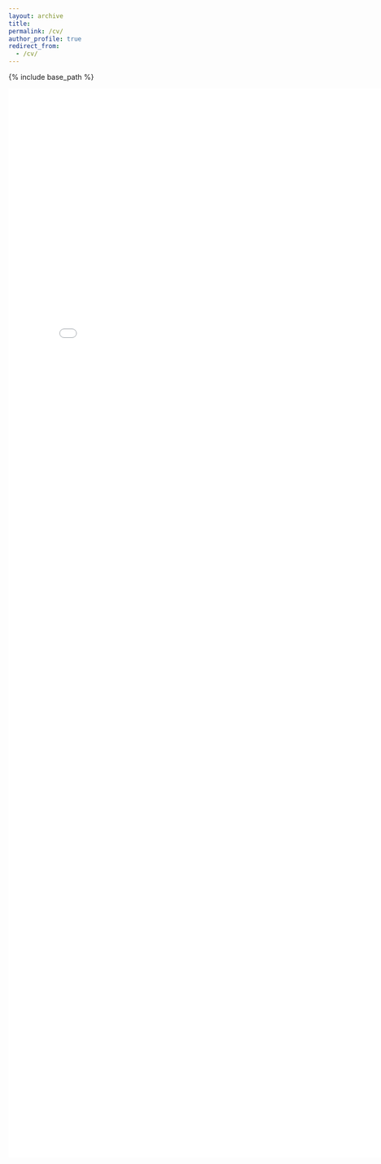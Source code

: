 ```yaml
---
layout: archive
title: 
permalink: /cv/
author_profile: true
redirect_from: 
  - /cv/
---
```


{% include base_path %}

<embed src="images/CV_JulienBoussard.pdf" width="800px" height="2100px" /> 
